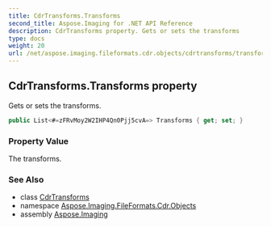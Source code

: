 ```yaml
---
title: CdrTransforms.Transforms
second_title: Aspose.Imaging for .NET API Reference
description: CdrTransforms property. Gets or sets the transforms
type: docs
weight: 20
url: /net/aspose.imaging.fileformats.cdr.objects/cdrtransforms/transforms/
---
```

## CdrTransforms.Transforms property

Gets or sets the transforms.

```csharp
public List<#=zFRvMoy2W2IHP4Qn0Pjj5cvA=> Transforms { get; set; }
```

### Property Value

The transforms.

### See Also

* class [CdrTransforms](../)
* namespace [Aspose.Imaging.FileFormats.Cdr.Objects](../../cdrtransforms/)
* assembly [Aspose.Imaging](../../../)


